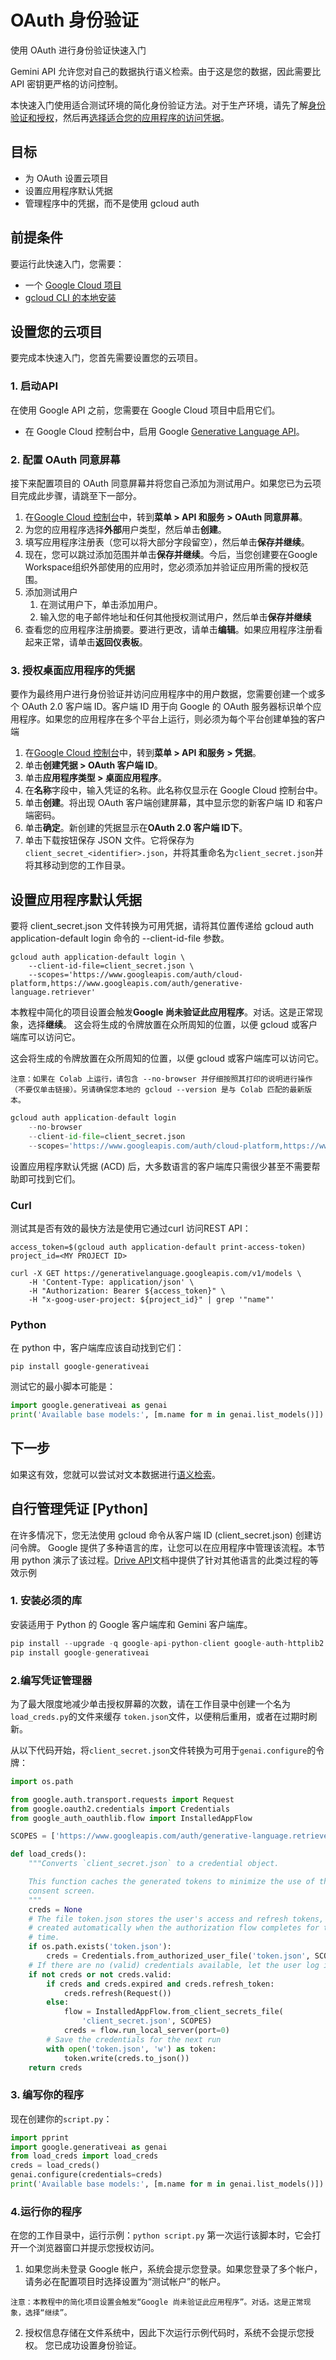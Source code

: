 # OAuth 身份验证
使用 OAuth 进行身份验证快速入门

Gemini API 允许您对自己的数据执行语义检索。由于这是您的数据，因此需要比 API 密钥更严格的访问控制。

本快速入门使用适合测试环境的简化身份验证方法。对于生产环境，请先了解[身份验证和授权](https://developers.google.com/workspace/guides/auth-overview)，然后再[选择适合您的应用程序的访问凭据](https://developers.google.com/workspace/guides/create-credentials#choose_the_access_credential_that_is_right_for_you)。

## 目标
- 为 OAuth 设置云项目
- 设置应用程序默认凭据
- 管理程序中的凭据，而不是使用 gcloud auth


## 前提条件
要运行此快速入门，您需要：
- 一个 [Google Cloud 项目](https://developers.google.com/workspace/guides/create-project)
- [gcloud CLI 的本地安装](https://cloud.google.com/sdk/docs/install)

## 设置您的云项目
要完成本快速入门，您首先需要设置您的云项目。

### 1. 启动API
在使用 Google API 之前，您需要在 Google Cloud 项目中启用它们。
- 在 Google Cloud 控制台中，启用 Google [Generative Language API](https://console.cloud.google.com/flows/enableapi?apiid=generativelanguage.googleapis.com)。

### 2. 配置 OAuth 同意屏幕
接下来配置项目的 OAuth 同意屏幕并将您自己添加为测试用户。如果您已为云项目完成此步骤，请跳至下一部分。
1. 在[Google Cloud 控制台](https://console.cloud.google.com/apis/credentials/consent)中，转到**菜单 > API 和服务 > OAuth 同意屏幕**。
2. 为您的应用程序选择**外部**用户类型，然后单击**创建**。
3. 填写应用程序注册表（您可以将大部分字段留空），然后单击**保存并继续**。
4. 现在，您可以跳过添加范围并单击**保存并继续**。今后，当您创建要在Google Workspace组织外部使用的应用时，您必须添加并验证应用所需的授权范围。
5. 添加测试用户
    1. 在测试用户下，单击添加用户。
    2. 输入您的电子邮件地址和任何其他授权测试用户，然后单击**保存并继续**
6. 查看您的应用程序注册摘要。要进行更改，请单击**编辑**。如果应用程序注册看起来正常，请单击**返回仪表板**。

### 3. 授权桌面应用程序的凭据
要作为最终用户进行身份验证并访问应用程序中的用户数据，您需要创建一个或多个 OAuth 2.0 客户端 ID。客户端 ID 用于向 Google 的 OAuth 服务器标识单个应用程序。如果您的应用程序在多个平台上运行，则必须为每个平台创建单独的客户端 
1. 在[Google Cloud 控制台](https://console.cloud.google.com/apis/credentials)中，转到**菜单 > API 和服务 > 凭据**。
2. 单击**创建凭据 > OAuth 客户端 ID**。
3. 单击**应用程序类型 > 桌面应用程序**。
4. 在**名称**字段中，输入凭证的名称。此名称仅显示在 Google Cloud 控制台中。
5. 单击**创建**。将出现 OAuth 客户端创建屏幕，其中显示您的新客户端 ID 和客户端密码。
6. 单击**确定**。新创建的凭据显示在**OAuth 2.0 客户端 ID下**。
7. 单击下载按钮保存 JSON 文件。它将保存为`client_secret_<identifier>.json`，并将其重命名为`client_secret.json`并将其移动到您的工作目录。


## 设置应用程序默认凭据
要将 client_secret.json 文件转换为可用凭据，请将其位置传递给 gcloud auth application-default login 命令的 --client-id-file 参数。
```shell
gcloud auth application-default login \
    --client-id-file=client_secret.json \
    --scopes='https://www.googleapis.com/auth/cloud-platform,https://www.googleapis.com/auth/generative-language.retriever'
```
本教程中简化的项目设置会触发**Google 尚未验证此应用程序**。对话。这是正常现象，选择**继续**。 这会将生成的令牌放置在众所周知的位置，以便 gcloud 或客户端库可以访问它。

这会将生成的令牌放置在众所周知的位置，以便 gcloud 或客户端库可以访问它。

```{tip}
注意：如果在 Colab 上运行，请包含 --no-browser 并仔细按照其打印的说明进行操作（不要仅单击链接）。另请确保您本地的 gcloud --version 是与 Colab 匹配的最新版本。
```
```python
gcloud auth application-default login 
    --no-browser
    --client-id-file=client_secret.json 
    --scopes='https://www.googleapis.com/auth/cloud-platform,https://www.googleapis.com/auth/generative-language.retriever'
```
设置应用程序默认凭据 (ACD) 后，大多数语言的客户端库只需很少甚至不需要帮助即可找到它们。
### Curl
测试其是否有效的最快方法是使用它通过curl 访问REST API：
```shell
access_token=$(gcloud auth application-default print-access-token)
project_id=<MY PROJECT ID>

curl -X GET https://generativelanguage.googleapis.com/v1/models \
    -H 'Content-Type: application/json' \
    -H "Authorization: Bearer ${access_token}" \
    -H "x-goog-user-project: ${project_id}" | grep '"name"'
```
### Python
在 python 中，客户端库应该自动找到它们：
```shell
pip install google-generativeai
```
测试它的最小脚本可能是：
```python
import google.generativeai as genai
print('Available base models:', [m.name for m in genai.list_models()])
```
## 下一步
如果这有效，您就可以尝试对文本数据进行[语义检索](semantic_retriever.ipynb)。


## 自行管理凭证 [Python]
在许多情况下，您无法使用 gcloud 命令从客户端 ID (client_secret.json) 创建访问令牌。 Google 提供了多种语言的库，让您可以在应用程序中管理该流程。本节用 python 演示了该过程。[Drive API](https://developers.google.com/drive/api/quickstart/python)文档中提供了针对其他语言的此类过程的等效示例
### 1. 安装必须的库
安装适用于 Python 的 Google 客户端库和 Gemini 客户端库。
```python
pip install --upgrade -q google-api-python-client google-auth-httplib2 google-auth-oauthlib
pip install google-generativeai
```
### 2.编写凭证管理器
为了最大限度地减少单击授权屏幕的次数，请在工作目录中创建一个名为`load_creds.py`的文件来缓存 `token.json`文件，以便稍后重用，或者在过期时刷新。

从以下代码开始，将`client_secret.json`文件转换为可用于`genai.configure`的令牌：
```python
import os.path

from google.auth.transport.requests import Request
from google.oauth2.credentials import Credentials
from google_auth_oauthlib.flow import InstalledAppFlow

SCOPES = ['https://www.googleapis.com/auth/generative-language.retriever']

def load_creds():
    """Converts `client_secret.json` to a credential object.

    This function caches the generated tokens to minimize the use of the
    consent screen.
    """
    creds = None
    # The file token.json stores the user's access and refresh tokens, and is
    # created automatically when the authorization flow completes for the first
    # time.
    if os.path.exists('token.json'):
        creds = Credentials.from_authorized_user_file('token.json', SCOPES)
    # If there are no (valid) credentials available, let the user log in.
    if not creds or not creds.valid:
        if creds and creds.expired and creds.refresh_token:
            creds.refresh(Request())
        else:
            flow = InstalledAppFlow.from_client_secrets_file(
                'client_secret.json', SCOPES)
            creds = flow.run_local_server(port=0)
        # Save the credentials for the next run
        with open('token.json', 'w') as token:
            token.write(creds.to_json())
    return creds
```
### 3. 编写你的程序
现在创建你的`script.py`：
```python
import pprint
import google.generativeai as genai
from load_creds import load_creds
creds = load_creds()
genai.configure(credentials=creds)
print('Available base models:', [m.name for m in genai.list_models()])
```
### 4.运行你的程序
在您的工作目录中，运行示例：`python script.py`
第一次运行该脚本时，它会打开一个浏览器窗口并提示您授权访问。
1. 如果您尚未登录 Google 帐户，系统会提示您登录。如果您登录了多个帐户，请务必在配置项目时选择设置为“测试帐户”的帐户。
```{tip}
注意：本教程中的简化项目设置会触发“Google 尚未验证此应用程序”。对话。这是正常现象，选择“继续”。
```
2. 授权信息存储在文件系统中，因此下次运行示例代码时，系统不会提示您授权。 
您已成功设置身份验证。

